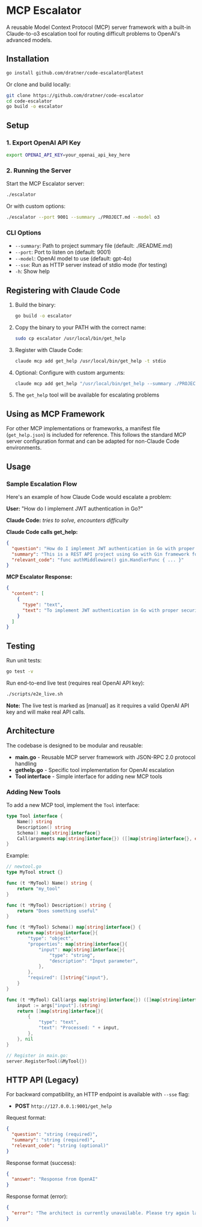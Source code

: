 # MCP Escalator

A reusable Model Context Protocol (MCP) server framework with a built-in Claude-to-o3 escalation tool for routing difficult problems to OpenAI's advanced models.

## Installation

```bash
go install github.com/dratner/code-escalator@latest
```

Or clone and build locally:

```bash
git clone https://github.com/dratner/code-escalator
cd code-escalator
go build -o escalator
```

## Setup

### 1. Export OpenAI API Key

```bash
export OPENAI_API_KEY=your_openai_api_key_here
```

### 2. Running the Server

Start the MCP Escalator server:

```bash
./escalator
```

Or with custom options:

```bash
./escalator --port 9001 --summary ./PROJECT.md --model o3
```

### CLI Options

- `--summary`: Path to project summary file (default: ./README.md)
- `--port`: Port to listen on (default: 9001) 
- `--model`: OpenAI model to use (default: gpt-4o)
- `--sse`: Run as HTTP server instead of stdio mode (for testing)
- `-h`: Show help

## Registering with Claude Code

1. Build the binary:
   ```bash
   go build -o escalator
   ```

2. Copy the binary to your PATH with the correct name:
   ```bash
   sudo cp escalator /usr/local/bin/get_help
   ```

3. Register with Claude Code:
   ```bash
   claude mcp add get_help /usr/local/bin/get_help -t stdio
   ```

4. Optional: Configure with custom arguments:
   ```bash
   claude mcp add get_help "/usr/local/bin/get_help --summary ./PROJECT.md --model o1" -t stdio
   ```

5. The `get_help` tool will be available for escalating problems

## Using as MCP Framework

For other MCP implementations or frameworks, a manifest file (`get_help.json`) is included for reference. This follows the standard MCP server configuration format and can be adapted for non-Claude Code environments.

## Usage

### Sample Escalation Flow

Here's an example of how Claude Code would escalate a problem:

**User:** "How do I implement JWT authentication in Go?"

**Claude Code:** *tries to solve, encounters difficulty*

**Claude Code calls get_help:**
```json
{
  "question": "How do I implement JWT authentication in Go with proper security?",
  "summary": "This is a REST API project using Go with Gin framework for user management.",
  "relevant_code": "func authMiddleware() gin.HandlerFunc { ... }"
}
```

**MCP Escalator Response:**
```json
{
  "content": [
    {
      "type": "text",
      "text": "To implement JWT authentication in Go with proper security, you should:\n\n1. Use a proven JWT library like github.com/golang-jwt/jwt\n2. Store secrets securely using environment variables\n3. Implement proper token validation middleware...\n\n[detailed implementation guidance from OpenAI]"
    }
  ]
}
```

## Testing

Run unit tests:
```bash
go test -v
```

Run end-to-end live test (requires real OpenAI API key):
```bash
./scripts/e2e_live.sh
```

**Note:** The live test is marked as [manual] as it requires a valid OpenAI API key and will make real API calls.

## Architecture

The codebase is designed to be modular and reusable:

- **main.go** - Reusable MCP server framework with JSON-RPC 2.0 protocol handling
- **gethelp.go** - Specific tool implementation for OpenAI escalation
- **Tool interface** - Simple interface for adding new MCP tools

### Adding New Tools

To add a new MCP tool, implement the `Tool` interface:

```go
type Tool interface {
    Name() string
    Description() string
    Schema() map[string]interface{}
    Call(arguments map[string]interface{}) ([]map[string]interface{}, error)
}
```

Example:

```go
// newtool.go
type MyTool struct {}

func (t *MyTool) Name() string {
    return "my_tool"
}

func (t *MyTool) Description() string {
    return "Does something useful"
}

func (t *MyTool) Schema() map[string]interface{} {
    return map[string]interface{}{
        "type": "object",
        "properties": map[string]interface{}{
            "input": map[string]interface{}{
                "type": "string",
                "description": "Input parameter",
            },
        },
        "required": []string{"input"},
    }
}

func (t *MyTool) Call(args map[string]interface{}) ([]map[string]interface{}, error) {
    input := args["input"].(string)
    return []map[string]interface{}{
        {
            "type": "text",
            "text": "Processed: " + input,
        },
    }, nil
}

// Register in main.go:
server.RegisterTool(&MyTool{})
```

## HTTP API (Legacy)

For backward compatibility, an HTTP endpoint is available with `--sse` flag:

- **POST** `http://127.0.0.1:9001/get_help`

Request format:
```json
{
  "question": "string (required)",
  "summary": "string (required)", 
  "relevant_code": "string (optional)"
}
```

Response format (success):
```json
{
  "answer": "Response from OpenAI"
}
```

Response format (error):
```json
{
  "error": "The architect is currently unavailable. Please try again later."
}
```